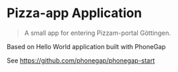 # Pizza-app Application 

> A small app for entering Pizzam-portal Göttingen. 

Based on Hello World application built with PhoneGap

See https://github.com/phonegap/phonegap-start



